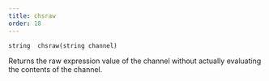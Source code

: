 ```yaml
---
title: chsraw
order: 18
---
```

`string  chsraw(string channel)`

Returns the raw expression value of the channel without actually evaluating the contents of the channel.
